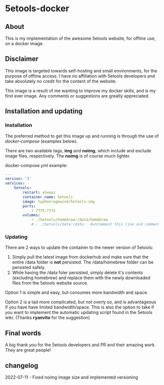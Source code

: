 # 5etools-docker

## About
This is my implementation of the awesome 5etools website, for offline use, on a docker image.

## Disclaimer

This image is targeted towards self-hosting and small environments, for the purpose of offline access.
I have no affiliation with 5etools developers and take absolutely no credit for the content of the website.

This image is a result of me wanting to improve my docker skills, and is my first ever image. Any comments or suggestions are greatly appreciated.


## Installation and updating

### Installation
The preferred method to get this image up and running is through the use of *docker-compose* (examples below).

There are two available tags, **img** and **noimg**, which include and exclude image files, respectively. The **noimg** is of course much lighter.

docker-compose.yml example:
```yaml
---
version: '3'
services:
    5etools:
        restart: always
        container_name: 5etools
        image: typhonragewind/5etools:img
        ports:
            - 7775:7775
        volumes:
            - ./5etools/homebrew:/data/homebrew
            # - ./5etools/data:/data   #uncomment this line and comment the homebrew line only if you want to use the second updating option
```

### Updating

There are 2 ways to update the container to the newer version of 5etools:

1. Simply pull the latest image from dockerhub and make sure that the entire /data folder is **not** persisted. The /data/homebrew folder can be persisted safely.
2. While having the /data foler persisted, simply delete it's contents (excluding homebrew) and replace them with the newly downloaded files from the 5etools website source.

Option 1 is simple and easy, but consumes more bandwidth and space. 

Option 2 is a tad more complicated, but not overly so, and is advantageous if you have have limited bandwidth/space. This is also the option to take if you want to implement the automatic updating script found in the 5etools wiki. (Thanks **ryanvito** for the suggestion)

## Final words

A big thank you for the 5etools developers and PR and their amazing work. They are great people!

## changelog
2022-07-11 - Fixed noimg image size and implemented versioning
